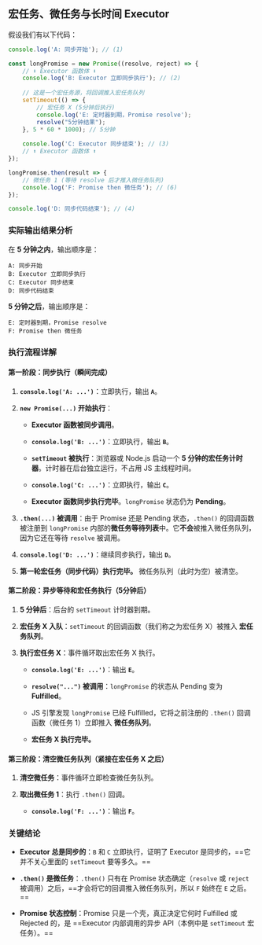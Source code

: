 ## 宏任务、微任务与长时间 Executor

假设我们有以下代码：

```js
console.log('A: 同步开始'); // (1)

const longPromise = new Promise((resolve, reject) => {
    // ⬇ Executor 函数体 ⬇
    console.log('B: Executor 立即同步执行'); // (2)
    
    // 这是一个宏任务源，将回调推入宏任务队列
    setTimeout(() => {
        // 宏任务 X (5分钟后执行)
        console.log('E: 定时器到期，Promise resolve'); 
        resolve("5分钟结果");
    }, 5 * 60 * 1000); // 5分钟
    
    console.log('C: Executor 同步结束'); // (3)
    // ⬆ Executor 函数体 ⬆
});

longPromise.then(result => {
    // 微任务 1 (等待 resolve 后才推入微任务队列)
    console.log('F: Promise then 微任务'); // (6)
});

console.log('D: 同步代码结束'); // (4)
```

### 实际输出结果分析

在 **5 分钟之内**，输出顺序是：

```
A: 同步开始 
B: Executor 立即同步执行 
C: Executor 同步结束 
D: 同步代码结束
```

**5 分钟之后**，输出顺序是：

```
E: 定时器到期，Promise resolve 
F: Promise then 微任务
```

### 执行流程详解

#### 第一阶段：同步执行（瞬间完成）

1. **`console.log('A: ...')`**：立即执行，输出 **`A`**。
    
2. **`new Promise(...)` 开始执行**：
    
    - **Executor 函数被同步调用**。
        
    - **`console.log('B: ...')`**：立即执行，输出 **`B`**。
        
    - **`setTimeout` 被执行**：浏览器或 Node.js 启动一个 **5 分钟的宏任务计时器**。计时器在后台独立运行，不占用 JS 主线程时间。
        
    - **`console.log('C: ...')`**：立即执行，输出 **`C`**。
        
    - **Executor 函数同步执行完毕**。`longPromise` 状态仍为 **Pending**。
        
3. **`.then(...)` 被调用**：由于 Promise 还是 Pending 状态，`.then()` 的回调函数被注册到 `longPromise` 内部的**微任务等待列表**中。它**不会**被推入微任务队列，因为它还在等待 `resolve` 被调用。
    
4. **`console.log('D: ...')`**：继续同步执行，输出 **`D`**。
    
5. **第一轮宏任务（同步代码）执行完毕。** 微任务队列（此时为空）被清空。
    

#### 第二阶段：异步等待和宏任务执行（5分钟后）

1. **5 分钟后**：后台的 `setTimeout` 计时器到期。
    
2. **宏任务 X 入队**：`setTimeout` 的回调函数（我们称之为宏任务 X）被推入 **宏任务队列**。
    
3. **执行宏任务 X**：事件循环取出宏任务 X 执行。
    
    - **`console.log('E: ...')`**：输出 **`E`**。
        
    - **`resolve("...")` 被调用**：`longPromise` 的状态从 Pending 变为 **Fulfilled**。
        
    - JS 引擎发现 `longPromise` 已经 Fulfilled，它将之前注册的 `.then()` 回调函数（微任务 1）立即推入 **微任务队列**。
        
    - **宏任务 X 执行完毕。**
        

#### 第三阶段：清空微任务队列（紧接在宏任务 X 之后）

1. **清空微任务**：事件循环立即检查微任务队列。
    
2. **取出微任务 1**：执行 `.then()` 回调。
    
    - **`console.log('F: ...')`**：输出 **`F`**。


### 关键结论

- **Executor 总是同步的**：`B` 和 `C` 立即执行，证明了 Executor 是同步的，==它并不关心里面的 `setTimeout` 要等多久。==
    
- **`.then()` 是微任务**：`.then()` 只有在 Promise 状态确定（`resolve` 或 `reject` 被调用）之后，==才会将它的回调推入微任务队列，所以 `F` 始终在 `E` 之后。==
    
- **Promise 状态控制**：Promise 只是一个壳，真正决定它何时 Fulfilled 或 Rejected 的，是 ==Executor 内部调用的异步 API（本例中是 `setTimeout` 宏任务）。==